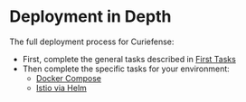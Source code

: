 # Deployment in Depth

The full deployment process for Curiefense:

* First, complete the general tasks described in [First Tasks](first-tasks.md)
* Then complete the specific tasks for your environment:
  * [Docker Compose](docker-compose.md)
  * [Istio via Helm](istio-via-helm.md)

## 






